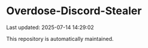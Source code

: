 # Overdose-Discord-Stealer

Last updated: 2025-07-14 14:29:02

This repository is automatically maintained.
